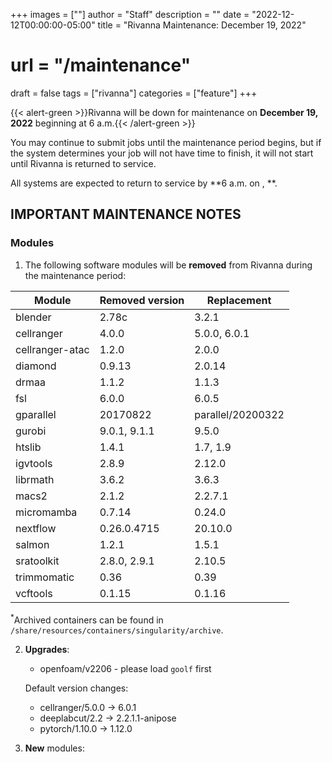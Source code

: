+++
images = [""]
author = "Staff"
description = ""
date = "2022-12-12T00:00:00-05:00"
title = "Rivanna Maintenance: December 19, 2022"
# url = "/maintenance"
draft = false
tags = ["rivanna"]
categories = ["feature"]
+++

{{< alert-green >}}Rivanna will be down for maintenance on <strong>December 19, 2022</strong> beginning at 6 a.m.{{< /alert-green >}}

You may continue to submit jobs until the maintenance period begins, but if the system determines your job will not have time to finish, it will not start until Rivanna is returned to service.

All systems are expected to return to service by **6 a.m. on , **.

## IMPORTANT MAINTENANCE NOTES

### Modules

1. The following software modules will be **removed** from Rivanna during the maintenance period:

| Module | Removed version | Replacement |
|---|---|---|
|blender     |2.78c | 3.2.1 |
|cellranger      |4.0.0 | 5.0.0, 6.0.1 |
|cellranger-atac |1.2.0 | 2.0.0 |
|diamond     |0.9.13| 2.0.14|
|drmaa       |1.1.2 | 1.1.3 |
|fsl         |6.0.0 | 6.0.5 |
|gparallel   |20170822 | parallel/20200322 |
|gurobi      |9.0.1, 9.1.1 | 9.5.0 |
|htslib      |1.4.1 | 1.7, 1.9 |
|igvtools    |2.8.9 | 2.12.0 |
|librmath    |3.6.2 | 3.6.3 |
|macs2       |2.1.2 | 2.2.7.1 |
|micromamba  |0.7.14| 0.24.0 |
|nextflow    |0.26.0.4715 | 20.10.0 |
|salmon      |1.2.1 | 1.5.1 |
|sratoolkit  |2.8.0, 2.9.1 | 2.10.5 |
|trimmomatic |0.36  | 0.39 |
|vcftools    |0.1.15| 0.1.16 |

<sup>*</sup>Archived containers can be found in `/share/resources/containers/singularity/archive`.

2. **Upgrades**:
   - openfoam/v2206 - please load `goolf` first


   Default version changes:
   - cellranger/5.0.0 &rarr; 6.0.1
   - deeplabcut/2.2 &rarr; 2.2.1.1-anipose
   - pytorch/1.10.0 &rarr; 1.12.0

3. **New** modules:
